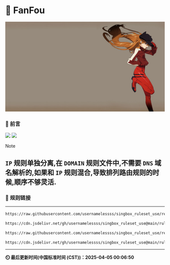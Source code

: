 
# 🧸 FanFou
![](https://raw.githubusercontent.com/usernamelessss/picture-bed/main/images/202504042256831.jpg)
### 📣 前言
![](https://shields.io/badge/-移除重复规则-ff69b4) ![](https://shields.io/badge/-IP&nbsp;规则单独存放不与&nbsp;DOMAIN&nbsp;等混合-green)
> [!NOTE]
**`IP` 规则单独分离,在 `DOMAIN` 规则文件中,不需要 `DNS` 域名解析的,如果和 `IP` 规则混合,导致排列路由规则的时候,顺序不够灵活.**
---

###  🔗 规则链接
---

```url
https://raw.githubusercontent.com/usernamelessss/singbox_ruleset_use/refs/heads/main/rule/FanFou/FanFou_No_IP.json
```

```url
https://cdn.jsdelivr.net/gh/usernamelessss/singbox_ruleset_use@main/rule/FanFou/FanFou_No_IP.json
```

```url
https://raw.githubusercontent.com/usernamelessss/singbox_ruleset_use/refs/heads/main/rule/FanFou/FanFou_No_IP.srs
```

```url
https://cdn.jsdelivr.net/gh/usernamelessss/singbox_ruleset_use@main/rule/FanFou/FanFou_No_IP.srs
```

---
**⏲️ 最后更新时间(中国标准时间 (CST))：2025-04-05 00:06:50**